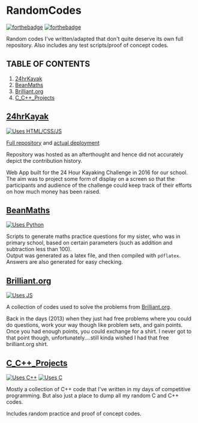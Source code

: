 # RandomCodes

[![forthebadge](https://forthebadge.com/images/badges/powered-by-oxygen.svg)](https://forthebadge.com)
[![forthebadge](https://forthebadge.com/images/badges/made-with-python.svg)](https://forthebadge.com)

Random codes I've written/adapted that don't quite deserve its own full repository. Also includes any test scripts/proof of concept codes.

## TABLE OF CONTENTS

1. [ 24hrKayak ](#id_1 "24hrKayak")
2. [ BeanMaths ](#id_2 "BeanMaths")
3. [ Brilliant.org ](#id_3 "Brilliant.org")
4. [ C_C++_Projects ](#id_3 "C_C++_Projects")

<a name="id_1"></a>
## [ 24hrKayak ](//github.com/sunjerry019/RandomCodes/tree/master/24hrKayak)

[![Uses HTML/CSS/JS](https://img.shields.io/badge/Uses-HTML&sol;CSS&sol;JS-brightgreen.svg?style=for-the-badge)](//shields.io/)

[Full repository](//github.com/yicheng340/StaticKayakingTimerDisplay "yicheng340/StaticKayakingTimerDisplay") and [actual deployment](//infocommsociety.com/~yicheng/24hrkayak/)

Repository was hosted as an afterthought and hence did not accurately depict the contribution history.

Web App built for the 24 Hour Kayaking Challenge in 2016 for our school. The aim was to project some form of display on a screen so that the participants and audience of the challenge could keep track of their efforts on how much money has been raised.

<a name="id_2"></a>
## [ BeanMaths ](//github.com/sunjerry019/RandomCodes/tree/master/BeanMaths)

[![Uses Python](https://img.shields.io/badge/Uses-Python-blue.svg?style=for-the-badge)](//shields.io/)

Scripts to generate maths practice questions for my sister, who was in primary school, based on certain parameters (such as addition and subtraction less than 100). <br>
Output was generated as a latex file, and then compiled with `pdflatex`. Answers are also generated for easy checking.

<a name="id_3"></a>
## [ Brilliant.org ](//github.com/sunjerry019/RandomCodes/tree/master/Brilliant.org)

[![Uses JS](https://img.shields.io/badge/Uses-JavaScript-brightgreen.svg?style=for-the-badge&logo=JavaScript)](//shields.io/)

A collection of codes used to solve the problems from [Brilliant.org](//brilliant.org).

Back in the days (2013) when they just had free problems where you could do questions, work your way though like problem sets, and gain points. Once you had enough points, you could exchange for a shirt. I never got to that point though, unfortunately....still kinda wished I had that free brilliant.org shirt.

<a name="id_4"></a>
## [ C_C++_Projects ](//github.com/sunjerry019/RandomCodes/tree/master/C_C++_Projects)

[![Uses C++](https://img.shields.io/badge/Uses-C++-orange.svg?style=for-the-badge&logo=C%2B%2B)](//shields.io/)
[![Uses C](https://img.shields.io/badge/Uses-C-orange.svg?style=for-the-badge)](//shields.io/)

Mostly a collection of C++ code that I've written in my days of competitive programming. But also just a place to dump all my random C and C++ codes.

Includes random practice and proof of concept codes.
